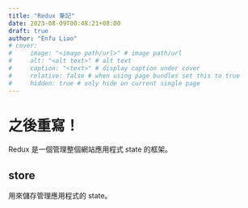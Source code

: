 ```yaml
---
title: "Redux 筆記"
date: 2023-08-09T00:48:21+08:00
draft: true
author: "Enfu Liao"
# cover:
#     image: "<image path/url>" # image path/url
#     alt: "<alt text>" # alt text
#     caption: "<text>" # display caption under cover
#     relative: false # when using page bundles set this to true
#     hidden: true # only hide on current single page
---
```


# 之後重寫！

Redux 是一個管理整個網站應用程式 state 的框架。

## store
用來儲存管理應用程式的 state。


